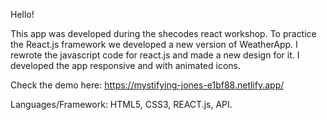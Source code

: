 Hello!
 
 This app was developed during the shecodes react workshop. To practice the React.js framework we developed a new version of WeatherApp. I rewrote the javascript code for react.js and made a new design for it. I developed the app responsive and with animated icons. 
 
 Check the demo here: https://mystifying-jones-e1bf88.netlify.app/

Languages/Framework: HTML5, CSS3, REACT.js, API.
